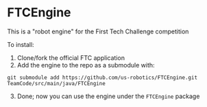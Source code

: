 # FTCEngine
This is a "robot engine" for the First Tech Challenge competition

To install:
1. Clone/fork the official FTC application
2. Add the engine to the repo as a submodule with: 
```
git submodule add https://github.com/us-robotics/FTCEngine.git TeamCode/src/main/java/FTCEngine
```
3. Done; now you can use the engine under the `FTCEngine` package
